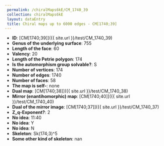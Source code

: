 ```yaml
--- 
 permalink: /chiralMaps6kE/CM_1740_39 
 collection: chiralMaps6kE
 layout: dataEntry
 title: Chiral maps up to 6000 edges - CM[1740;39]
---
```


- **ID**: [CM[1740;39]]({{ site.url }}/test/CM_1740_39)
- **Genus of the underlying surface**: 755
- **Length of the face**: 60
- **Valency**: 20
- **Length of the Petrie polygon**: 174
- **Is the automorphism group solvable?**: S
- **Number of vertices**: 174
- **Number of edges**: 1740
- **Number of faces**: 58
- **The map is self-**: none
- **Dual map**: [CM[1740;38]]({{ site.url }}/test/CM_1740_38)
- **Mirror (enantihomorphic) map**: [CM[1740;40]]({{ site.url }}/test/CM_1740_40)
- **Dual of the mirror image**: [CM[1740;37]]({{ site.url }}/test/CM_1740_37)
- **Z_q-Exponent?**: 2
- **No idea**:  11:40
- **No idea**: Y
- **No idea**: N
- **Skeleton**: Sk(174;3)^5
- **Some other kind of skeleton**: nan
